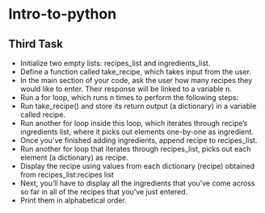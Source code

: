 # **Intro-to-python**

## **Third Task**
- Initialize two empty lists: recipes_list and ingredients_list.
- Define a function called take_recipe, which takes input from the user. 
- In the main section of your code, ask the user how many recipes they would like to enter. Their response will be linked to a variable n.
- Run a for loop, which runs n times to perform the following steps:
- Run take_recipe() and store its return output (a dictionary) in a variable called recipe.
- Run another for loop inside this loop, which iterates through recipe’s ingredients list, where it picks out elements one-by-one as ingredient. 
- Once you’ve finished adding ingredients, append recipe to recipes_list.
- Run another for loop that iterates through recipes_list, picks out each element (a dictionary) as recipe.
- Display the recipe using values from each dictionary (recipe) obtained from recipes_list:recipes list
- Next, you’ll have to display all the ingredients that you’ve come across so far in all of the recipes that you’ve just entered.
- Print them in alphabetical order.
